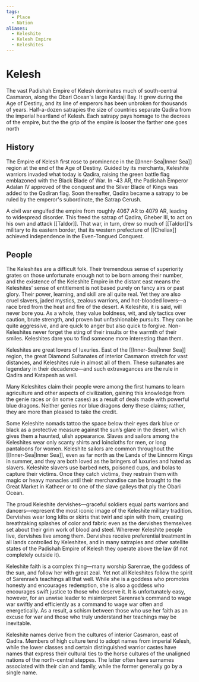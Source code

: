 ```yaml
---
tags:
  - Place
  - Nation
aliases:
  - Keleshite
  - Kelesh Empire
  - Keleshites
---
```

# Kelesh
The vast Padishah Empire of Kelesh dominates much of south-central Casmaron, along the Obari Ocean's large Kardaji Bay. It grew during the Age of Destiny, and its line of emperors has been unbroken for thousands of years. Half-a-dozen satrapies the size of countries separate Qadira from the imperial heartland of Kelesh. Each satrapy pays homage to the decrees of the empire, but the the grip of the empire is looser the farther one goes north

## History
The Empire of Kelesh first rose to prominence in the [[Inner-Sea|Inner Sea]] region at the end of the Age of Destiny. Guided by its merchants, Keleshite warriors invaded what today is Qadira, raising the green battle flag emblazoned with the Black Blade of War. In -43 AR, the Padishah Emperor Adalan IV approved of the conquest and the Silver Blade of Kings was added to the Qadiran flag. Soon thereafter, Qadira became a satrapy to be ruled by the emperor's subordinate, the Satrap Cerush.

A civil war engulfed the empire from roughly 4067 AR to 4079 AR, leading to widespread disorder. This freed the satrap of Qadira, Gheber III, to act on his own and attack [[Taldor]]. That war, in turn, drew so much of [[Taldor]]'s military to its eastern border, that its western prefecture of [[Cheliax]] achieved independence in the Even-Tongued Conquest.

## People
The Keleshites are a difficult folk. Their tremendous sense of superiority grates on those unfortunate enough not to be born among their number, and the existence of the Keleshite Empire in the distant east means the Keleshites’ sense of entitlement is not based purely on fancy airs or past glory. Their power, learning, and skill are all quite real. Yet they are also cruel slavers, jaded mystics, zealous warriors, and hot-blooded lovers—a race bred from the heat and fire of the desert. A Keleshite, it is said, will never bore you. As a whole, they value boldness, wit, and sly tactics over caution, brute strength, and proven but unfashionable pursuits. They can be quite aggressive, and are quick to anger but also quick to forgive. Non-Keleshites never forget the sting of their insults or the warmth of their smiles. Keleshites dare you to find someone more interesting than them.

Keleshites are great lovers of luxuries. East of the [[Inner-Sea|Inner Sea]] region, the great Diamond Sultanates of interior Casmaron stretch for vast distances, and Keleshites rule in almost all of them. These sultanates are legendary in their decadence—and such extravagances are the rule in Qadira and Katapesh as well.

Many Keleshites claim their people were among the first humans to learn agriculture and other aspects of civilization, gaining this knowledge from the genie races or (in some cases) as a result of deals made with powerful blue dragons. Neither genies nor blue dragons deny these claims; rather, they are more than pleased to take the credit.

Some Keleshite nomads tattoo the space below their eyes dark blue or black as a protective measure against the sun’s glare in the desert, which gives them a haunted, ulish appearance. Slaves and sailors among the Keleshites wear only scanty shirts and loincloths for men, or long pantaloons for women. Keleshite sailors are common throughout the [[Inner-Sea|Inner Sea]], even as far north as the Lands of the Linnorm Kings in summer, and they are both loved as the bringers of luxuries and hated as slavers. Keleshite slavers use barbed nets, poisoned cups, and bolas to capture their victims. Once they catch victims, they restrain them with magic or heavy manacles until their merchandise can be brought to the Great Market in Katheer or to one of the slave galleys that ply the Obari Ocean.

The proud Keleshite dervishes—graceful soldiers equal parts warriors and dancers—represent the most iconic image of the Keleshite military tradition. Dervishes wear long kilts or skirts that twirl and spin with them, creating breathtaking splashes of color and fabric even as the dervishes themselves set about their grim work of blood and steel. Wherever Keleshite people live, dervishes live among them. Dervishes receive preferential treatment in all lands controlled by Keleshites, and in many satrapies and other satellite states of the Padishah Empire of Kelesh they operate above the law (if not completely outside it).

Keleshite faith is a complex thing—many worship Sarenrae, the goddess of the sun, and follow her with great zeal. Yet not all Keleshites follow the spirit of Sarenrae’s teachings all that well. While she is a goddess who promotes honesty and encourages redemption, she is also a goddess who encourages swift justice to those who deserve it. It is unfortunately easy, however, for an unwise leader to misinterpret Sarenrae’s command to wage war swiftly and efficiently as a command to wage war often and energetically. As a result, a schism between those who use her faith as an excuse for war and those who truly understand her teachings may be inevitable.

Keleshite names derive from the cultures of interior Casmaron, east of Qadira. Members of high culture tend to adopt names from imperial Kelesh, while the lower classes and certain distinguished warrior castes have names that express their cultural ties to the horse cultures of the unaligned nations of the north-central steppes. The latter often have surnames associated with their clan and family, while the former generally go by a single name. 